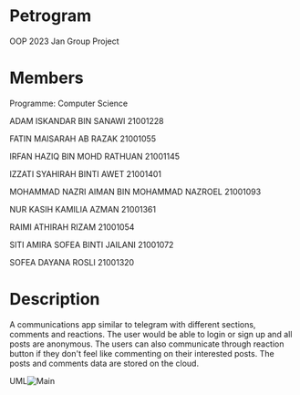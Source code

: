 # Petrogram
OOP 2023 Jan Group Project

# Members
Programme: Computer Science

ADAM ISKANDAR BIN SANAWI 21001228

FATIN MAISARAH AB RAZAK 21001055

IRFAN HAZIQ BIN MOHD RATHUAN 21001145

IZZATI SYAHIRAH BINTI AWET 21001401

MOHAMMAD NAZRI AIMAN BIN MOHAMMAD NAZROEL 21001093

NUR KASIH KAMILIA AZMAN 21001361

RAIMI ATHIRAH RIZAM 21001054

SITI AMIRA SOFEA BINTI JAILANI 21001072

SOFEA DAYANA ROSLI 21001320

# Description
A communications app similar to telegram with different sections, comments and reactions. The user would be able to login
or sign up and all posts are anonymous. The users can also communicate through reaction button if they don't feel like commenting on their interested posts. The posts and comments data are stored on the cloud. 

UML![Main](https://user-images.githubusercontent.com/126660372/229364962-ee8773f9-3d2e-4a91-87a6-89c00c578d68.jpg)


